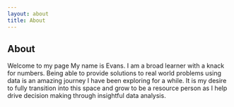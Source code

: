 ```yaml
---
layout: about
title: About
---
```


## About

Welcome to my page
My name is Evans. I am a broad learner with a knack for numbers. 
Being able to provide solutions to real world problems using data is an amazing journey I have been exploring for a while.
It is my desire to fully transition into this space and grow to be a resource person as I help drive decision making through insightful data analysis. 
